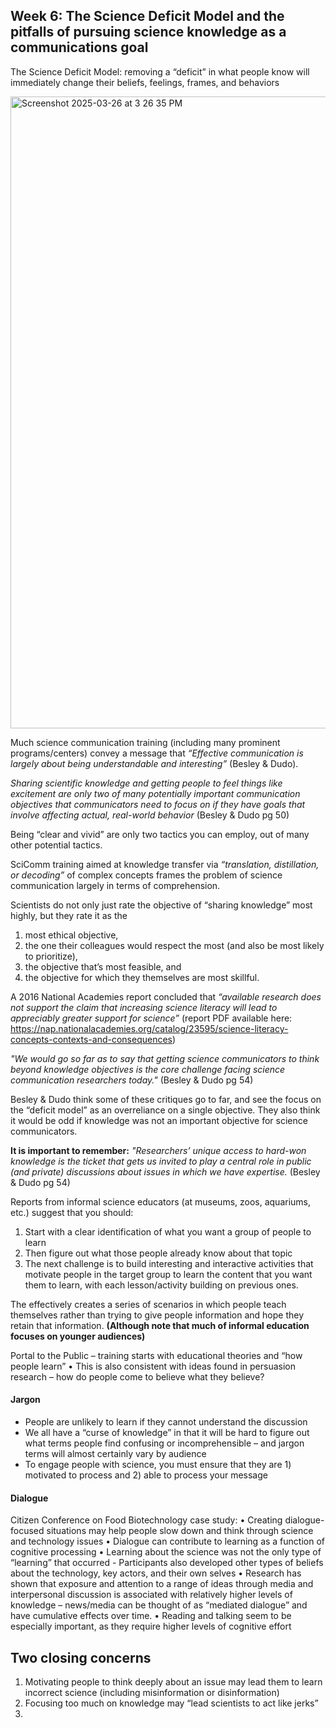 ## Week 6: The Science Deficit Model and the pitfalls of pursuing science knowledge as a communications goal

The Science Deficit Model: removing a “deficit” in what people know will immediately change their beliefs, feelings, frames, and behaviors

<img width="1011" alt="Screenshot 2025-03-26 at 3 26 35 PM" src="https://github.com/user-attachments/assets/72da60e2-cc53-405d-ae77-7a0041a72981" />

Much science communication training (including many prominent programs/centers) convey a message that _“Effective communication is largely about being understandable and interesting”_ (Besley & Dudo). 

_Sharing scientific knowledge and getting people to feel things like excitement are only two of many potentially important communication objectives that communicators need to focus on if they have goals that involve affecting actual, real-world behavior_ (Besley & Dudo pg 50)

Being “clear and vivid” are only two tactics you can employ, out of many other potential tactics. 

SciComm training aimed at knowledge transfer via _“translation, distillation, or decoding”_ of complex concepts frames the problem of science communication largely in terms of comprehension. 

Scientists do not only just rate the objective of “sharing knowledge” most highly, but they rate it as the 

1) most ethical objective,
2) the one their colleagues would respect the most (and also be most likely to prioritize),
3) the objective that’s most feasible, and
4) the objective for which they themselves are most skillful.

A 2016 National Academies report concluded that _“available research does not support the claim that increasing science literacy will lead to appreciably greater support for science”_ (report PDF available here: https://nap.nationalacademies.org/catalog/23595/science-literacy-concepts-contexts-and-consequences) 

_"We would go so far as to say that getting science communicators to think beyond knowledge objectives is the core challenge facing science communication researchers today."_ (Besley & Dudo pg 54)

Besley & Dudo think some of these critiques go to far, and see the focus on the “deficit model” as an overreliance on a single objective. They also think it would be odd if knowledge was not an important objective for science communicators. 

**It is important to remember:** _"Researchers’ unique access to hard-won knowledge is the ticket that gets us invited to play a central role in public (and private) discussions about issues in which we have expertise._ (Besley & Dudo pg 54)

Reports from informal science educators (at museums, zoos, aquariums, etc.) suggest that you should:

1)	Start with a clear identification of what you want a group of people to learn
2)	Then figure out what those people already know about that topic
3)	The next challenge is to build interesting and interactive activities that motivate people in the target group to learn the content that you want them to learn, with each lesson/activity building on previous ones.
   
The effectively creates a series of scenarios in which people teach themselves rather than trying to give people information and hope they retain that information. **(Although note that much of informal education focuses on younger audiences)**

Portal to the Public – training starts with educational theories and “how people learn” 
•	This is also consistent with ideas found in persuasion research – how do people come to believe what they believe?

#### Jargon

* People are unlikely to learn if they cannot understand the discussion
* We all have a “curse of knowledge” in that it will be hard to figure out what terms people find confusing or incomprehensible – and jargon terms will almost certainly vary by audience
* To engage people with science, you must ensure that they are 1) motivated to process and 2) able to process your message

#### Dialogue 

Citizen Conference on Food Biotechnology case study: 
•	Creating dialogue-focused situations may help people slow down and think through science and technology issues
•	Dialogue can contribute to learning as a function of cognitive processing
•	Learning about the science was not the only type of “learning” that occurred - Participants also developed other types of beliefs about the technology, key actors, and their own selves
•	Research has shown that exposure and attention to a range of ideas through media and interpersonal discussion is associated with relatively higher levels of knowledge – news/media can be thought of as “mediated dialogue” and have cumulative effects over time. 
•	Reading and talking seem to be especially important, as they require higher levels of cognitive effort

## Two closing concerns

1)	Motivating people to think deeply about an issue may lead them to learn incorrect science (including misinformation or disinformation) 
2)	Focusing too much on knowledge may “lead scientists to act like jerks”
3)	

